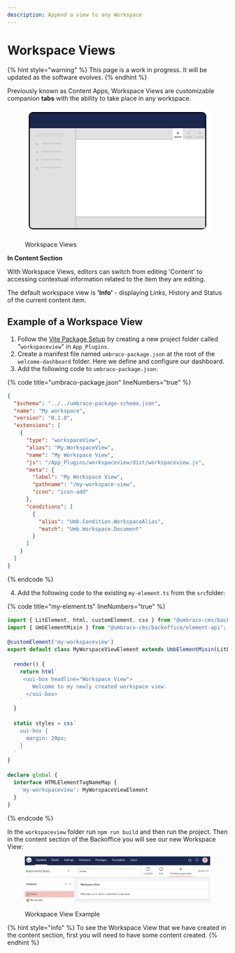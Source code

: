 ```yaml
---
description: Append a view to any Workspace
---
```


# Workspace Views

{% hint style="warning" %}
This page is a work in progress. It will be updated as the software evolves.
{% endhint %}

Previously known as Content Apps, Workspace Views are customizable companion **tabs** with the ability to take place in any workspace.&#x20;

<figure><img src="../../../.gitbook/assets/workspace-views.svg" alt=""><figcaption><p>Workspace Views</p></figcaption></figure>

**In Content Section**

With Workspace Views, editors can switch from editing 'Content' to accessing contextual information related to the item they are editing.&#x20;

The default workspace view is **'Info'** - displaying Links, History and Status of the current content item.

## Example of a Workspace View

1. Follow the [Vite Package Setup](../../development-flow/vite-package-setup.md) by creating a new project folder called "`workspaceview`" in `App_Plugins`.
2. Create a manifest file named `umbraco-package.json` at the root of the `welcome-dashboard` folder. Here we define and configure our dashboard.
3. Add the following code to `umbraco-package.json`:

{% code title="umbraco-package.json" lineNumbers="true" %}
```json
{
  "$schema": "../../umbraco-package-schema.json",
  "name": "My workspace",
  "version": "0.1.0",
  "extensions": [
    {
      "type": "workspaceView",
      "alias": "My.WorkspaceView",
      "name": "My Workspace View",
      "js": "/App_Plugins/workspaceview/dist/workspaceview.js",
      "meta": {
        "label": "My Workspace View",
        "pathname": "/my-workspace-view",
        "icon": "icon-add"
      },
      "conditions": [
        {
          "alias": "Umb.Condition.WorkspaceAlias",
          "match": "Umb.Workspace.Document"
        }
      ]
    }
  ]
}
```
{% endcode %}

4. Add the following code to the existing `my-element.ts` from the `src`folder:

{% code title="my-element.ts" lineNumbers="true" %}
```typescript
import { LitElement, html, customElement, css } from "@umbraco-cms/backoffice/external/lit";
import { UmbElementMixin } from "@umbraco-cms/backoffice/element-api";

@customElement('my-workspaceview')
export default class MyWorspaceViewElement extends UmbElementMixin(LitElement) {

  render() {
    return html`     
     <uui-box headline="Workspace View">
        Welcome to my newly created workspace view.
      </uui-box>            
    `
  }

  static styles = css`
    uui-box {
      margin: 20px;
    }
  `
}

declare global {
  interface HTMLElementTagNameMap {
    'my-workspaceview': MyWorspaceViewElement
  }
}

```
{% endcode %}

In the `workspaceview` folder run `npm run build` and then run the project. Then in the content section of the Backoffice you will see our new Workspace View:

<figure><img src="../../../.gitbook/assets/workspace-view-example.png" alt=""><figcaption><p>Workspace View Example</p></figcaption></figure>

{% hint style="info" %}
To see the Workspace View that we have created in the content section, first you will need to have some content created.
{% endhint %}
